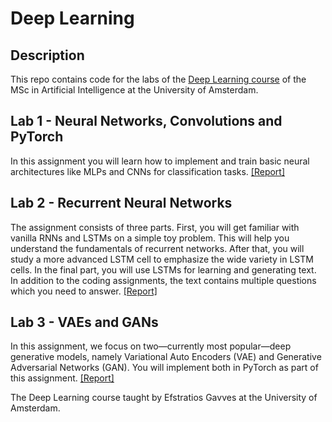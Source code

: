 # Deep Learning

## Description
This repo contains code for the labs of the [Deep Learning course](http://uvadlc.github.io/) of 
the MSc in Artificial Intelligence at the University of Amsterdam.

## Lab 1 - Neural Networks, Convolutions and PyTorch
In this assignment you will learn how to implement and train basic neural architectures like MLPs and CNNs for classification tasks.
[[Report]](https://github.com/davidmrau/deep_learning/blob/master/assignment1/report/assignment1.pdf)


## Lab 2 - Recurrent Neural Networks
The assignment consists of three parts. First, you will get familiar with vanilla RNNs and LSTMs on a simple toy problem. This will help you understand the fundamentals of recurrent networks. After that, you will study a more advanced LSTM cell to emphasize the wide variety in LSTM cells. In the final part, you will use LSTMs for learning and generating text. In addition to the coding assignments, the text contains multiple questions which you need to answer. 
[[Report]](https://github.com/davidmrau/deep_learning/blob/master/assignment2/report/report.pdf)

## Lab 3 - VAEs and GANs
In this assignment, we focus on two—currently most popular—deep generative models, namely Variational Auto Encoders (VAE) and Generative Adversarial Networks (GAN). You will implement both in PyTorch as part of this assignment.
[[Report]](https://github.com/davidmrau/deep_learning/blob/master/assignment3/report/report.pdf)

The Deep Learning course taught by Efstratios Gavves at the University of Amsterdam.
